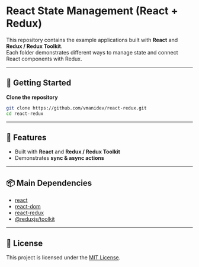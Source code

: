 # React State Management (React + Redux) 

This repository contains the example applications built with **React** and **Redux / Redux Toolkit**.  
Each folder demonstrates different ways to manage state and connect React components with Redux.

---

## 🚀 Getting Started

**Clone the repository**

   ```bash
   git clone https://github.com/vmanidev/react-redux.git
   cd react-redux
```
---

## 🔑 Features

* Built with **React** and **Redux / Redux Toolkit**
* Demonstrates **sync & async actions**

---

## 📦 Main Dependencies

* [react](https://reactjs.org/)
* [react-dom](https://reactjs.org/docs/react-dom.html)
* [react-redux](https://react-redux.js.org/)
* [@reduxjs/toolkit](https://redux-toolkit.js.org/)

---

## 📝 License

This project is licensed under the [MIT License](https://github.com/vmanidev/react-redux/blob/main/LICENSE).
